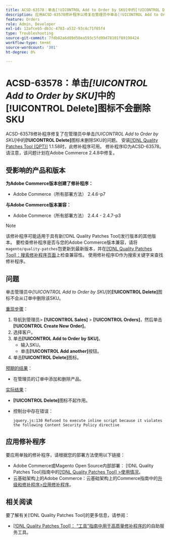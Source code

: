 ```yaml
---
title: ACSD-63578：单击[!UICONTROL Add to Order by SKU]中的[!UICONTROL Delete]图标不会删除SKU
description: 应用ACSD-63578修补程序以修复在管理员中单击[!UICONTROL Add to Order by SKU]中的[!UICONTROL Delete]图标未删除SKU的Adobe Commerce问题。
feature: Orders
role: Admin, Developer
exl-id: 12afceb5-db3c-4783-a532-93c4c71f05f4
type: Troubleshooting
source-git-commit: 7fdb02a6d89d50ea593c5fd99d78101f89198424
workflow-type: tm+mt
source-wordcount: '301'
ht-degree: 0%

---
```


# ACSD-63578：单击&#x200B;*[!UICONTROL Add to Order by SKU]*&#x200B;中的&#x200B;**[!UICONTROL Delete]**&#x200B;图标不会删除SKU

ACSD-63578修补程序修复了在管理员中单击&#x200B;*[!UICONTROL Add to Order by SKU]*&#x200B;中的&#x200B;**[!UICONTROL Delete]**&#x200B;图标未删除SKU的问题。 安装[[!DNL Quality Patches Tool (QPT)]](/help/tools/quality-patches-tool/quality-patches-tool-to-self-serve-quality-patches.md) 1.1.58时，此修补程序可用。 修补程序ID为ACSD-63578。 请注意，该问题计划在Adobe Commerce 2.4.8中修复。

## 受影响的产品和版本

**为Adobe Commerce版本创建了修补程序：**

* Adobe Commerce（所有部署方法） 2.4.6-p7

**与Adobe Commerce版本兼容：**

* Adobe Commerce（所有部署方法） 2.4.4 - 2.4.7-p3

>[!NOTE]
>
>该修补程序可能适用于具有新[!DNL Quality Patches Tool]发行版本的其他版本。 要检查修补程序是否与您的Adobe Commerce版本兼容，请将`magento/quality-patches`包更新到最新版本，并在[[!DNL Quality Patches Tool]：搜索修补程序页面](https://experienceleague.adobe.com/tools/commerce-quality-patches/index.html)上检查兼容性。 使用修补程序ID作为搜索关键字来查找修补程序。

## 问题

单击管理员中&#x200B;*[!UICONTROL Add to Order by SKU]*&#x200B;的&#x200B;**[!UICONTROL Delete]**&#x200B;图标不会从订单中删除该SKU。

<u>重现步骤</u>：

1. 导航到管理员> **[!UICONTROL Sales]** > **[!UICONTROL Orders]**，然后单击&#x200B;**[!UICONTROL Create New Order]**。
1. 选择客户。
1. 单击&#x200B;**[!UICONTROL Add to Order by SKU]**。
   * 输入SKU。
   * 单击&#x200B;**[!UICONTROL Add another]**&#x200B;按钮。
1. 单击&#x200B;**[!UICONTROL Delete]**&#x200B;图标。

<u>预期的结果</u>：

* 在管理员的订单中添加和删除产品。

<u>实际结果</u>：

* **[!UICONTROL Delete]**&#x200B;图标不起作用。
* 控制台中存在错误：

  `jquery.js:130 Refused to execute inline script because it violates the following Content Security Policy directive`

## 应用修补程序

要应用单独的修补程序，请根据您的部署方法使用以下链接：

* Adobe Commerce或Magento Open Source内部部署： [!DNL Quality Patches Tool]指南中的[[!DNL Quality Patches Tool] >使用情况](/help/tools/quality-patches-tool/usage.md)。
* 云基础架构上的Adobe Commerce：云基础架构上的Commerce指南中的[升级和修补程序>应用修补程序](https://experienceleague.adobe.com/docs/commerce-cloud-service/user-guide/develop/upgrade/apply-patches.html)。

## 相关阅读

要了解有关[!DNL Quality Patches Tool]的更多信息，请参阅：

* [[!DNL Quality Patches Tool]： “工具”指南中用于高质量修补程序的](/help/tools/quality-patches-tool/quality-patches-tool-to-self-serve-quality-patches.md)的自助服务工具。
